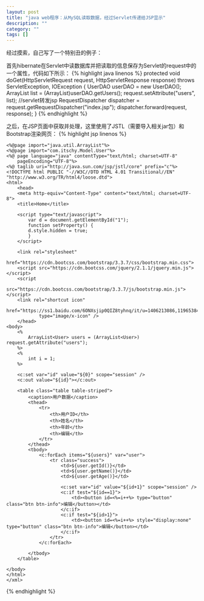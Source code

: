 ```yaml
---
layout: post
title: "java web程序：从MySQL读取数据，经过Servlet传递给JSP显示"
description: ""
category: ""
tags: []
---
```

经过摸索，自己写了一个特别丑的例子：

首先hibernate在Servlet中读数据库并把读取的信息保存为Servlet的request中的一个属性，代码如下所示：
{% highlight java linenos %}
	protected void doGet(HttpServletRequest request, HttpServletResponse response) throws ServletException, IOException {
		UserDAO userDAO = new UserDAO();
		ArrayList<User> list = (ArrayList<User>)userDAO.getUsers();
		request.setAttribute("users", list);
		//servlet转发jsp
		RequestDispatcher dispatcher = request.getRequestDispatcher("index.jsp");
        dispatcher.forward(request, response);
	}
{% endhighlight %}

之后，在JSP页面中获取并处理，这里使用了JSTL（需要导入相关jar包）和Bootstrap渲染网页：
{% highlight jsp linenos %}
<?xml version="1.0"?>  
	<%@page import="java.util.ArrayList"%>
	<%@page import="com.itschy.Model.User"%>
	<%@ page language="java" contentType="text/html; charset=UTF-8"
		pageEncoding="UTF-8"%>
	<%@ taglib uri="http://java.sun.com/jsp/jstl/core" prefix="c"%>
	<!DOCTYPE html PUBLIC "-//W3C//DTD HTML 4.01 Transitional//EN" "http://www.w3.org/TR/html4/loose.dtd">
	<html>
		<head>
		<meta http-equiv="Content-Type" content="text/html; charset=UTF-8">
		<title>Home</title>

		<script type="text/javascript">
			var d = document.getElementById("1");
			function setProperty() {
			d.style.hidden = true;
			}
		</script>

		<link rel="stylesheet"
			href="https://cdn.bootcss.com/bootstrap/3.3.7/css/bootstrap.min.css">
		<script src="https://cdn.bootcss.com/jquery/2.1.1/jquery.min.js"></script>
		<script
			src="https://cdn.bootcss.com/bootstrap/3.3.7/js/bootstrap.min.js"></script>
		<link rel="shortcut icon"
			href="https://ss1.baidu.com/6ONXsjip0QIZ8tyhnq/it/u=1406213086,1196538402&fm=58"
				type="image/x-icon" />
		</head>
	<body>
		<%
			ArrayList<User> users = (ArrayList<User>) request.getAttribute("users");
		%>
		<%
			int i = 1;
		%>

		<c:set var="id" value="${0}" scope="session" />
		<c:out value="${id}"></c:out>

		<table class="table table-striped">
			<caption>用户数据</caption>
			<thead>
				<tr>
					<th>用户ID</th>
					<th>姓名</th>
					<th>年龄</th>
					<th>编辑</th>
				</tr>
			</thead>
			<tbody>
				<c:forEach items="${users}" var="user">
					<tr class="success">
						<td>${user.getId()}</td>
						<td>${user.getName()}</td>
						<td>${user.getAge()}</td>

						<c:set var="id" value="${id+1}" scope="session" />
						<c:if test="${id==1}">
							<td><button id=<%=i++%> type="button" class="btn btn-info">编辑</button></td>
						</c:if>
						<c:if test="${id>1}">
							<td><button id=<%=i++%> style="display:none" type="button" class="btn btn-info">编辑</button></td>
						</c:if>
					</tr>
				</c:forEach>

			</tbody>
		</table>

	</body>
	</html>
	</xml>
{% endhighlight %}
